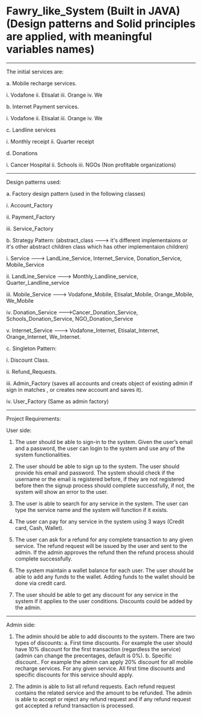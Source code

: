 # Fawry_like_System (Built in JAVA) (Design patterns and Solid principles are applied, with meaningful variables names)
----------------------------------------------------------------------------
The initial services are:

a. Mobile recharge services.

  i. Vodafone   ii. Etisalat   iii. Orange    iv. We
  
b. Internet Payment services.

  i. Vodafone   ii. Etisalat   iii. Orange   iv. We

c. Landline services

  i. Monthly receipt    ii. Quarter receipt
  
d. Donations

  i. Cancer Hospital    ii. Schools   iii. NGOs (Non profitable organizations)

----------------------------------------------------------------------------
Design patterns used:

a. Factory design pattern (used in the following classes)

  i. Account_Factory

  ii. Payment_Factory

  iii. Service_Factory 

b. Strategy Pattern: (abstract_class ---> it's different implementaions or it's other abstract children class which has other implementaion children)

  i. Service ---> LandLine_Service, Internet_Service, Donation_Service, Mobile_Service

  ii. LandLine_Service ---> Monthly_Landline_service, Quarter_Landline_service

  iii. Mobile_Service ---> Vodafone_Mobile, Etisalat_Mobile, Orange_Mobile, We_Mobile

  iv. Donation_Service --->Cancer_Donation_Service, Schools_Donation_Service, NGO_Donation_Service

  v. Internet_Service ---> Vodafone_Internet, Etisalat_Internet, Orange_Internet, We_Internet.

c. Singleton Pattern:
  
  i. Discount Class.

  ii. Refund_Requests.

  iii. Admin_Factory (saves all accounts and creats object of existing admin if sign in matches , or creates new account and saves it).
  
  iv. User_Factory (Same as admin factory)
  
----------------------------------------------------------------------------
Project Requirements:

User side:

1. The user should be able to sign-in to the system. Given the user’s email and a
password, the user can login to the system and use any of the system functionalities.

2. The user should be able to sign up to the system. The user should provide his email and password.
The system should check if the username or the email is registered before,
if they are not registered before then the signup process should complete successfully, if not, the system will show an error to the user.

3. The user is able to search for any service in the system. The user can type the
service name and the system will function if it exists.

4. The user can pay for any service in the system using 3 ways (Credit card, Cash, Wallet).

5. The user can ask for a refund for any complete transaction to any given service. The
refund request will be issued by the user and sent to the admin. If the admin approves
the refund then the refund process should complete successfully.

6. The system maintain a wallet balance for each user. The user should be able to add any
funds to the wallet. Adding funds to the wallet should be done via credit card.

7. The user should be able to get any discount for any service in the system if it applies to the user conditions. Discounts
could be added by the admin.

----------------------------------------------------------------------------
Admin side:

1. The admin should be able to add discounts to the system. There are two types of
discounts:
a. First time discounts. For example the user should have 10% discount for the first
transaction (regardless the service) (admin can change the precentages, default is 0%).
b. Specific discount.. For example the admin can apply 20% discount for all mobile
recharge services.
For any given service. All first time discounts and specific discounts for this service should
apply.

2. The admin is able to list all refund requests. Each refund request contains
the related service and the amount to be refunded. The admin is able to accept
or reject any refund request and if any refund request got accepted a refund transaction
is processed.
